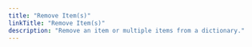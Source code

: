 ```yaml
---
title: "Remove Item(s)"
linkTitle: "Remove Item(s)"
description: "Remove an item or multiple items from a dictionary."
---
```

